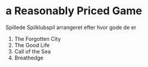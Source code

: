 # a Reasonably Priced Game

Spillede Spilklubspil arrangeret efter hvor gode de er

1. The Forgotten City
2. The Good Life
2. Call of the Sea
3. Breathedge
